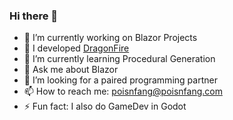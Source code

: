 ### Hi there 👋

- 🔭 I’m currently working on Blazor Projects
- 👯 I developed [DragonFire](https://www.nuget.org/profiles/DragonMastery)
- 🌱 I’m currently learning Procedural Generation
- 💬 Ask me about Blazor
- 🤔 I’m looking for a paired programming partner
- 📫 How to reach me: poisnfang@poisnfang.com
- ⚡ Fun fact: I also do GameDev in Godot
<!--
**PoisnFang/PoisnFang** is a ✨ _special_ ✨ repository because its `README.md` (this file) appears on your GitHub profile.

Here are some ideas to get you started:





-->
